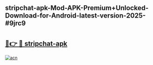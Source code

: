 ## stripchat-apk-Mod-APK-Premium+Unlocked-Download-for-Android-latest-version-2025-#9jrc9

# <h2><a href="https://bedroomkl.my?title=stripchat-apk&ref=20M">🔗👉 🔴 stripchat-apk</a></h2>

[![acn](https://github.com/user-attachments/assets/0f9c940e-d8b0-45ae-aac7-cd30a18b3e1c)](https://bedroomkl.my?title=stripchat-apk&ref=20M)


